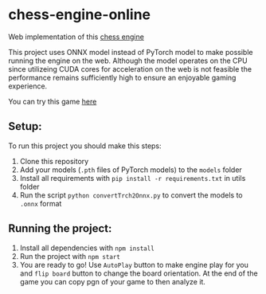 # chess-engine-online

Web implementation of this [chess engine](https://github.com/Skripkon/chess-engine)

This project uses ONNX model instead of PyTorch model to make possible running the engine on the web. Although the model operates on the CPU since utilizeing CUDA cores for acceleration on the web is not feasible the performance remains sufficiently high to ensure an enjoyable gaming experience.

You can try this game [here](https://setday.github.io/chess-engine-online/)

## Setup:

To run this project you should make this steps:

1. Clone this repository
2. Add your models (`.pth` files of PyTorch models) to the `models` folder
3. Install all requirements with `pip install -r requirements.txt` in utils folder
4. Run the script `python convertTrch2Onnx.py` to convert the models to `.onnx` format

## Running the project:

1. Install all dependencies with `npm install`
2. Run the project with `npm start`
3. You are ready to go! Use `AutoPlay` button to make engine play for you and `flip board` button to change the board orientation. At the end of the game you can copy pgn of your game to then analyze it.
